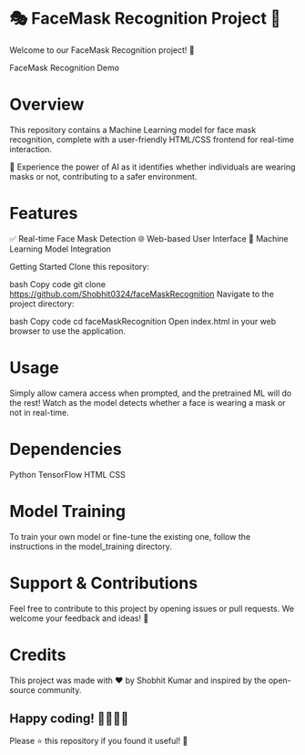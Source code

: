 # 🎭 FaceMask Recognition Project 🤖

Welcome to our FaceMask Recognition project! 👋

FaceMask Recognition Demo

# Overview
This repository contains a Machine Learning model for face mask recognition, complete with a user-friendly HTML/CSS frontend for real-time interaction.

🚀 Experience the power of AI as it identifies whether individuals are wearing masks or not, contributing to a safer environment.

# Features
✅ Real-time Face Mask Detection
🌐 Web-based User Interface
🧠 Machine Learning Model Integration


Getting Started
Clone this repository:

bash
Copy code
git clone https://github.com/Shobhit0324/faceMaskRecognition
Navigate to the project directory:

bash
Copy code
cd faceMaskRecognition
Open index.html in your web browser to use the application.

# Usage
Simply allow camera access when prompted, and the pretrained ML will do the rest!
Watch as the model detects whether a face is wearing a mask or not in real-time.
# Dependencies
Python
TensorFlow
HTML
CSS
# Model Training
To train your own model or fine-tune the existing one, follow the instructions in the model_training directory.

# Support & Contributions
Feel free to contribute to this project by opening issues or pull requests. We welcome your feedback and ideas! 🙌

# Credits
This project was made with ❤️ by Shobhit Kumar and inspired by the open-source community.



## Happy coding! 🚀🤖👩‍💻


Please ⭐️ this repository if you found it useful! 🙏
